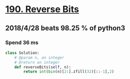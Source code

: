 # [190. Reverse Bits](https://leetcode.com/problems/reverse-bits/description/)

## 2018/4/28 beats 98.25 % of python3
### Spend 36 ms
```python
class Solution:
    # @param n, an integer
    # @return an integer
    def reverseBits(self, n):
        return int(bin(n)[2:].zfill(32)[::-1],2)
```
